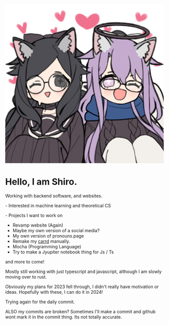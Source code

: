<img src="/Shiro+Nebula.png">

# Hello, I am Shiro.
Working with backend software, and websites.

\- Interested in machine learning and theoretical CS

\- Projects I want to work on
* Revamp website (Again)
* Maybe my own version of a social media?
* My own version of pronouns.page
* Remake my [carrd](https://plausiblyshiro.carrd.co/) manually.
* Mocha (Programming Language)
* Try to make a Jyupiter notebook thing for Js / Ts

and more to come!

Mostly still working with just typescript and javascript, although I am slowly moving over to rust.

Obviously my plans for 2023 fell through, I didn't really have motivation or ideas.
Hopefully with these, I can do it in 2024!

Trying again for the daily commit.

ALSO my commits are broken? Sometimes I'll make a commit and github wont mark it in the commit thing. Its not totally accurate.
